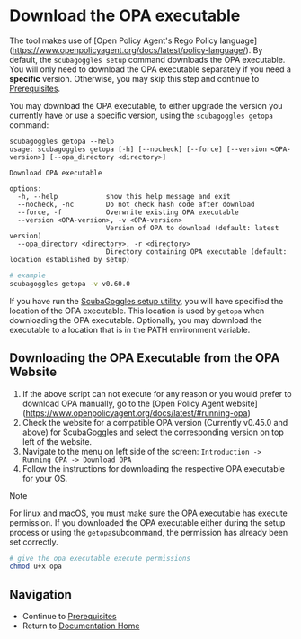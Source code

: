 
# Download the OPA executable

The tool makes use of [Open Policy Agent's Rego Policy language]
(https://www.openpolicyagent.org/docs/latest/policy-language/).  By default,
the `scubagoggles setup` command downloads the OPA executable.  You will only
need to download the OPA executable separately if you need a **specific**
version.  Otherwise, you may skip this step and continue to
[Prerequisites](../prerequisites/Prerequisites.md).

You may download the OPA executable, to either upgrade the version you
currently have or use a specific version, using the `scubagoggles getopa`
command:

```
scubagoggles getopa --help
usage: scubagoggles getopa [-h] [--nocheck] [--force] [--version <OPA-version>] [--opa_directory <directory>]

Download OPA executable

options:
  -h, --help            show this help message and exit
  --nocheck, -nc        Do not check hash code after download
  --force, -f           Overwrite existing OPA executable
  --version <OPA-version>, -v <OPA-version>
                        Version of OPA to download (default: latest version)
  --opa_directory <directory>, -r <directory>
                        Directory containing OPA executable (default: location established by setup)
```
```bash
# example
scubagoggles getopa -v v0.60.0
```

If you have run the [ScubaGoggles setup utility](DownloadAndInstall.md#ScubaGoggles-Setup-Utility),
you will have specified the location of the OPA executable.  This location is
used by `getopa` when downloading the OPA executable.  Optionally, you may
download the executable to a location that is in the PATH environment variable.

## Downloading the OPA Executable from the OPA Website

1. If the above script can not execute for any reason or you would prefer to
   download OPA manually, go to the [Open Policy Agent website]
   (https://www.openpolicyagent.org/docs/latest/#running-opa)
2. Check the website for a compatible OPA version (Currently v0.45.0 and above)
   for ScubaGoggles and select the corresponding version on top left of the
   website.
3. Navigate to the menu on left side of the screen:
   `Introduction -> Running OPA -> Download OPA`
4. Follow the instructions for downloading the respective OPA executable for
   your OS.

> [!NOTE]
> For linux and macOS, you must make sure the OPA executable has execute
> permission.  If you downloaded the OPA executable either during the setup
> process or using the `getopa`subcommand, the permission has already been set
> correctly.

```bash
# give the opa executable execute permissions
chmod u+x opa
```

## Navigation
- Continue to [Prerequisites](../prerequisites/Prerequisites.md)
- Return to [Documentation Home](/README.md)
